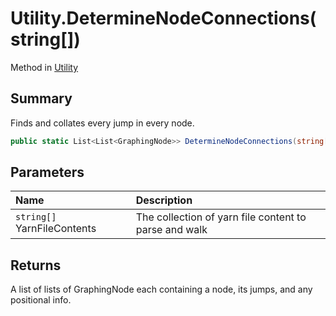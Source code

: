 # Utility.DetermineNodeConnections(string[])

Method in [Utility](/docs/api/csharp/yarn.compiler.utility.md)

## Summary


Finds and collates every jump in every node.


```csharp
public static List<List<GraphingNode>> DetermineNodeConnections(string[] YarnFileContents)
```

## Parameters

|Name|Description|
|:---|:---|
|`string[]` YarnFileContents|The collection of yarn file content to parse and walk|

## Returns

A list of lists of GraphingNode each containing a node, its jumps, and any positional info.

